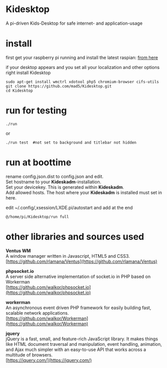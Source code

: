# Kidesktop
A pi-driven Kids-Desktop for safe internet- and application-usage


# install

first get your raspberry pi running and install the latest raspian: [from here](https://www.raspberrypi.org/downloads/raspbian/)

if your desktop appears and you set all your localization and other options right install Kidesktop

	sudo apt-get install wmctrl xdotool php5 chromium-browser cifs-utils
	git clone https://github.com/mad5/Kidesktop.git
	cd Kidesktop
	
# run for testing

	./run
	
or
	
	./run test	#not set to background and titlebar not hidden
	
# run at boottime

rename config.json.dist to config.json and edit.  
Set hostname to your __Kideskadm__-installation.  
Set your devicekey. This is generated within __Kideskadm__.  
Add allowed hosts. The host where your __Kideskadm__ is installed must set in here.  

edit ~/.config/,xsession/LXDE.pi/autostart and add at the end

	@/home/pi/Kidesktop/run full

# other libraries and sources used

__Ventus WM__  
A window manager written in Javascript, HTML5 and CSS3.
[https://github.com/rlamana/Ventus](https://github.com/rlamana/Ventus)

__phpsocket.io__  
A server side alternative implementation of socket.io in PHP based on Workerman  
[https://github.com/walkor/phpsocket.io](https://github.com/walkor/phpsocket.io)

__workerman__  
An asynchronous event driven PHP framework for easily building fast, scalable network applications.  
[https://github.com/walkor/Workerman](https://github.com/walkor/Workerman)

__jquery__  
jQuery is a fast, small, and feature-rich JavaScript library. It makes things like HTML document traversal and manipulation, event handling, animation, and Ajax much simpler with an easy-to-use API that works across a multitude of browsers.  
[https://jquery.com/](https://jquery.com/)